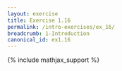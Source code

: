 ```yaml
---
layout: exercise
title: Exercise 1.16
permalink: /intro-exercises/ex_16/
breadcrumb: 1-Introduction
canonical_id: ex1.16
---
```


{% include mathjax_support %}
